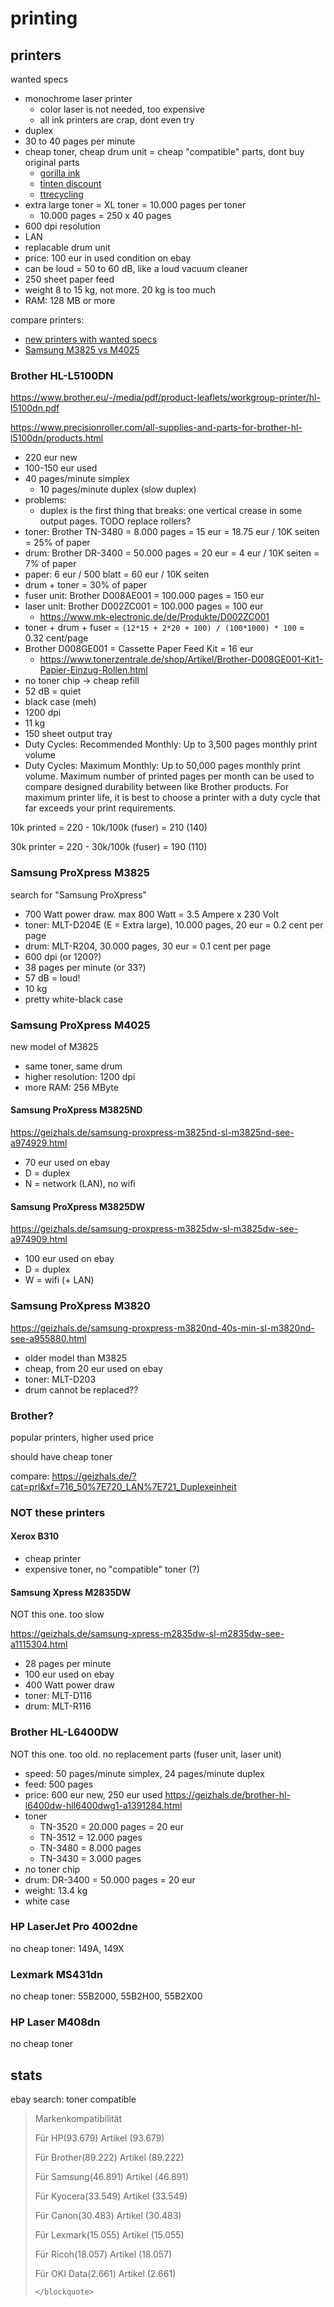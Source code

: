 # printing

## printers

wanted specs

* monochrome laser printer
  * color laser is not needed, too expensive
  * all ink printers are crap, dont even try
* duplex
* 30 to 40 pages per minute
* cheap toner, cheap drum unit = cheap "compatible" parts, dont buy original parts
  * [gorilla ink](https://www.ebay.de/ulk/usr/gorilla-ink)
  * [tinten discount](https://www.ebay.de/str/druckerzubehordiscount)
  * [ttrecycling](https://www.ebay.de/str/ttrecyclingshop)
* extra large toner = XL toner = 10.000 pages per toner
  * 10.000 pages = 250 x 40 pages
* 600 dpi resolution
* LAN
* replacable drum unit
* price: 100 eur in used condition on ebay
* can be loud = 50 to 60 dB, like a loud vacuum cleaner
* 250 sheet paper feed
* weight 8 to 15 kg, not more. 20 kg is too much
* RAM: 128 MB or more

compare printers:

* [new printers with wanted specs](https://geizhals.de/?cat=prl&xf=19151_15000%7E3309_A4%7E716_30%7E718_250%7E719_128%7E720_LAN%7E721_Duplexeinheit%7E9822_1)
* [Samsung M3825 vs M4025](https://geizhals.de/?cmp=955880&cmp=974929&cmp=966762&active=1)

### Brother HL-L5100DN

https://www.brother.eu/-/media/pdf/product-leaflets/workgroup-printer/hl-l5100dn.pdf

https://www.precisionroller.com/all-supplies-and-parts-for-brother-hl-l5100dn/products.html

* 220 eur new
* 100-150 eur used
* 40 pages/minute simplex
  * 10 pages/minute duplex (slow duplex)
* problems:
  * duplex is the first thing that breaks: one vertical crease in some output pages. TODO replace rollers?
* toner: Brother TN-3480 = 8.000 pages = 15 eur = 18.75 eur / 10K seiten = 25% of paper
* drum: Brother DR-3400 = 50.000 pages = 20 eur = 4 eur / 10K seiten = 7% of paper
* paper: 6 eur / 500 blatt = 60 eur / 10K seiten
* drum + toner = 30% of paper
* fuser unit: Brother D008AE001 = 100.000 pages = 150 eur
* laser unit: Brother D002ZC001 = 100.000 pages = 100 eur
  * https://www.mk-electronic.de/de/Produkte/D002ZC001
* toner + drum + fuser = `(12*15 + 2*20 + 100) / (100*1000) * 100` = 0.32 cent/page
* Brother D008GE001 = Cassette Paper Feed Kit = 16 eur
  - https://www.tonerzentrale.de/shop/Artikel/Brother-D008GE001-Kit1-Papier-Einzug-Rollen.html
* no toner chip -> cheap refill
* 52 dB = quiet
* black case (meh)
* 1200 dpi
* 11 kg
* 150 sheet output tray
* Duty Cycles: Recommended Monthly: Up to 3,500 pages monthly print volume
* Duty Cycles: Maximum Monthly: Up to 50,000 pages monthly print volume.
  Maximum number of printed pages per month can be used to compare designed durability between like Brother products.
  For maximum printer life, it is best to choose a printer with a duty cycle that far exceeds your print requirements.

10k printed = 220 - 10k/100k (fuser) = 210 (140)

30k printer = 220 - 30k/100k (fuser) = 190 (110)

### Samsung ProXpress M3825

search for "Samsung ProXpress"

* 700 Watt power draw. max 800 Watt = 3.5 Ampere x 230 Volt
* toner: MLT-D204E (E = Extra large), 10.000 pages, 20 eur = 0.2 cent per page
* drum: MLT-R204, 30.000 pages, 30 eur = 0.1 cent per page
* 600 dpi (or 1200?)
* 38 pages per minute (or 33?)
* 57 dB = loud!
* 10 kg
* pretty white-black case

### Samsung ProXpress M4025

new model of M3825

* same toner, same drum
* higher resolution: 1200 dpi
* more RAM: 256 MByte

#### Samsung ProXpress M3825ND

https://geizhals.de/samsung-proxpress-m3825nd-sl-m3825nd-see-a974929.html

* 70 eur used on ebay
* D = duplex
* N = network (LAN), no wifi

#### Samsung ProXpress M3825DW

https://geizhals.de/samsung-proxpress-m3825dw-sl-m3825dw-see-a974909.html

* 100 eur used on ebay
* D = duplex
* W = wifi (+ LAN)

### Samsung ProXpress M3820

https://geizhals.de/samsung-proxpress-m3820nd-40s-min-sl-m3820nd-see-a955880.html

* older model than M3825
* cheap, from 20 eur used on ebay
* toner: MLT-D203
* drum cannot be replaced??

### Brother?

popular printers, higher used price

should have cheap toner

compare: https://geizhals.de/?cat=prl&xf=716_50%7E720_LAN%7E721_Duplexeinheit

### NOT these printers

#### Xerox B310

* cheap printer
* expensive toner, no "compatible" toner (?)

#### Samsung Xpress M2835DW

NOT this one. too slow

https://geizhals.de/samsung-xpress-m2835dw-sl-m2835dw-see-a1115304.html

* 28 pages per minute
* 100 eur used on ebay
* 400 Watt power draw
* toner: MLT-D116
* drum: MLT-R116

### Brother HL-L6400DW

NOT this one. too old. no replacement parts (fuser unit, laser unit)

* speed: 50 pages/minute simplex, 24 pages/minute duplex
* feed: 500 pages
* price: 600 eur new, 250 eur used https://geizhals.de/brother-hl-l6400dw-hll6400dwg1-a1391284.html
* toner
   * TN-3520 = 20.000 pages = 20 eur
   * TN-3512 = 12.000 pages
   * TN-3480 = 8.000 pages
   * TN-3430 = 3.000 pages
* no toner chip
* drum: DR-3400 = 50.000 pages = 20 eur
* weight: 13.4 kg
* white case

### HP LaserJet Pro 4002dne

no cheap toner: 149A, 149X

### Lexmark MS431dn

no cheap toner: 55B2000, 55B2H00, 55B2X00

### HP Laser M408dn

no cheap toner

## stats

ebay search: toner compatible

<blockquote>

Markenkompatibilität

Für HP(93.679) Artikel (93.679)

Für Brother(89.222) Artikel (89.222)

Für Samsung(46.891) Artikel (46.891)

Für Kyocera(33.549) Artikel (33.549)

Für Canon(30.483) Artikel (30.483)

Für Lexmark(15.055) Artikel (15.055)

Für Ricoh(18.057) Artikel (18.057)

Für OKI Data(2.661) Artikel (2.661)
```
</blockquote>
